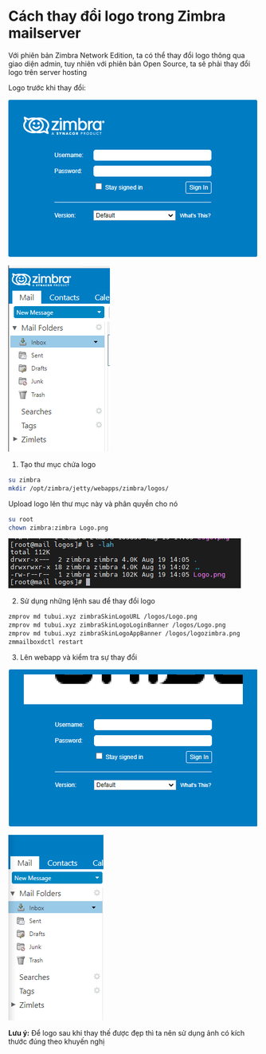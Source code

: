 # Cách thay đổi logo trong Zimbra mailserver

Với phiên bản Zimbra Network Edition, ta có thể thay đổi logo thông qua giao diện admin, tuy nhiên với phiên bản Open Source, ta sẽ phải thay đổi logo trên server hosting

Logo trước khi thay đổi: 

![](./images/zimbra_logo1_before.png)

![](./images/zimbra_logo2_before.png)

1. Tạo thư mục chứa logo

```sh
su zimbra
mkdir /opt/zimbra/jetty/webapps/zimbra/logos/
```

Upload logo lên thư mục này và phân quyền cho nó

```sh
su root
chown zimbra:zimbra Logo.png
```

![](./images/zimbra_logo_png.png)

2. Sử dụng những lệnh sau để thay đổi logo

```sh
zmprov md tubui.xyz zimbraSkinLogoURL /logos/Logo.png
zmprov md tubui.xyz zimbraSkinLogoLoginBanner /logos/Logo.png
zmprov md tubui.xyz zimbraSkinLogoAppBanner /logos/logozimbra.png
zmmailboxdctl restart
```

3. Lên webapp và kiểm tra sự thay đổi

![](./images/zimbra_logo1_after.png)

![](./images/zimbra_logo2_after.png)

**Lưu ý:** Để logo sau khi thay thế được đẹp thì ta nên sử dụng ảnh có kích thước đúng theo khuyến nghị

